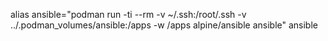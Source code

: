 alias ansible="podman run -ti --rm -v ~/.ssh:/root/.ssh -v ../.podman_volumes/ansible:/apps -w /apps alpine/ansible ansible"
ansible <follow command>
